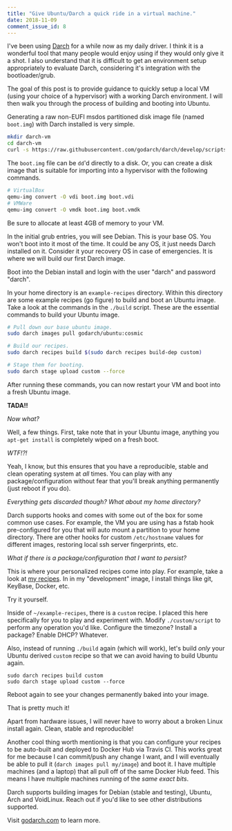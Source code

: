 ```yaml
---
title: "Give Ubuntu/Darch a quick ride in a virtual machine."
date: 2018-11-09
comment_issue_id: 8
---
```


 I've been using [Darch](https://godarch.com) for a while now as my daily driver. I think it is a wonderful tool that many people would enjoy using if they would only give it a shot. I also understand that it is difficult to get an environment setup appropriately to evaluate Darch, considering it's integration with the bootloader/grub.

The goal of this post is to provide guidance to quickly setup a local VM (using your choice of a hypervisor) with a working Darch environment. I will then walk you through the process of building and booting into Ubuntu.

Generating a raw non-EUFI msdos partitioned disk image file (named ```boot.img```) with Darch installed is very simple.

```bash
mkdir darch-vm
cd darch-vm
curl -s https://raw.githubusercontent.com/godarch/darch/develop/scripts/gen-bootable-image.sh | sudo bash /dev/stdin
```

The ```boot.img``` file can be ```dd```'d directly to a disk. Or, you can create a disk image that is suitable for importing into a hypervisor with the following commands.

```bash
# VirtualBox
qemu-img convert -O vdi boot.img boot.vdi
# VMWare
qemu-img convert -O vmdk boot.img boot.vmdk
```

<div class="alert alert-warning">
  Be sure to allocate at least 4GB of memory to your VM.
</div>

In the initial grub entries, you will see Debian. This is your base OS. You won't boot into it most of the time. It could be any OS, it just needs Darch installed on it. Consider it your recovery OS in case of emergencies. It is where we will build our first Darch image.

Boot into the Debian install and login with the user "darch" and password "darch".

In your home directory is an ```example-recipes``` directory. Within this directory are some example recipes (go figure) to build and boot an Ubuntu image. Take a look at the commands in the ```./build``` script. These are the essential commands to build your Ubuntu image.

```bash
# Pull down our base ubuntu image.
sudo darch images pull godarch/ubuntu:cosmic

# Build our recipes.
sudo darch recipes build $(sudo darch recipes build-dep custom)

# Stage them for booting.
sudo darch stage upload custom --force
```

After running these commands, you can now restart your VM and boot into a fresh Ubuntu image.

**TADA!!**

*Now what?*

Well, a few things. First, take note that in your Ubuntu image, anything you ```apt-get install``` is completely wiped on a fresh boot.

*WTF!?!*

Yeah, I know, but this ensures that you have a reproducible, stable and clean operating system at *all* times. You can play with any package/configuration without fear that you'll break anything permanently (just reboot if you do).

*Everything gets discarded though? What about my home directory?*

Darch supports hooks and comes with some out of the box for some common use cases. For example, the VM you are using has a fstab hook pre-configured for you that will auto mount a partition to your home directory. There are other hooks for custom ```/etc/hostname``` values for different images, restoring local ssh server fingerprints, etc.

*What if there is a package/configuration that I want to persist?*

This is where your personalized recipes come into play. For example, take a look at [my recipes](https://github.com/pauldotknopf/darch-recipes). In in my "development" image, I install things like git, KeyBase, Docker, etc.

Try it yourself.

Inside of ```~/example-recipes```, there is a ```custom``` recipe. I placed this here specifically for you to play and experiment with. Modify ```./custom/script``` to perform any operation you'd like. Configure the timezone? Install a package? Enable DHCP? Whatever.

Also, instead of running ```./build``` again (which will work), let's build *only* your Ubuntu derived ```custom``` recipe so that we can avoid having to build Ubuntu again.

```
sudo darch recipes build custom
sudo darch stage upload custom --force
```

Reboot again to see your changes permanently baked into your image.

That is pretty much it!

Apart from hardware issues, I will never have to worry about a broken Linux install again. Clean, stable and reproducible!

Another cool thing worth mentioning is that you can configure your recipes to be auto-built and deployed to Docker Hub via Travis CI. This works great for me because I can commit/push any change I want, and I will eventually be able to pull it (```darch images pull my/image```) and boot it. I have multiple machines (and a laptop) that all pull off of the same Docker Hub feed. This means I have multiple machines running of the *same exact bits*.

Darch supports building images for Debian (stable and testing), Ubuntu, Arch and VoidLinux. Reach out if you'd like to see other distributions supported.

Visit [godarch.com](https://godarch.com/) to learn more.
